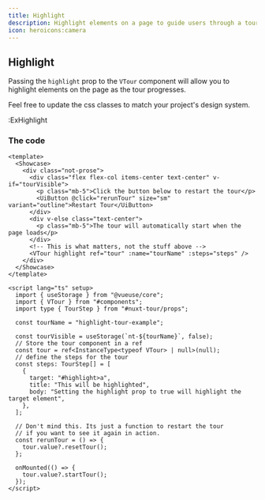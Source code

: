 ```yaml
---
title: Highlight
description: Highlight elements on a page to guide users through a tour.
icon: heroicons:camera
---
```


## Highlight

Passing the `highlight` prop to the `VTour` component will allow you to highlight elements on the page as the tour progresses.

Feel free to update the css classes to match your project's design system.

:ExHighlight

### The code

```vue
<template>
  <Showcase>
    <div class="not-prose">
      <div class="flex flex-col items-center text-center" v-if="tourVisible">
        <p class="mb-5">Click the button below to restart the tour</p>
        <UiButton @click="rerunTour" size="sm" variant="outline">Restart Tour</UiButton>
      </div>
      <div v-else class="text-center">
        <p class="mb-5">The tour will automatically start when the page loads</p>
      </div>
      <!-- This is what matters, not the stuff above -->
      <VTour highlight ref="tour" :name="tourName" :steps="steps" />
    </div>
  </Showcase>
</template>

<script lang="ts" setup>
  import { useStorage } from "@vueuse/core";
  import { VTour } from "#components";
  import type { TourStep } from "#nuxt-tour/props";

  const tourName = "highlight-tour-example";

  const tourVisible = useStorage(`nt-${tourName}`, false);
  // Store the tour component in a ref
  const tour = ref<InstanceType<typeof VTour> | null>(null);
  // define the steps for the tour
  const steps: TourStep[] = [
    {
      target: "#highlight>a",
      title: "This will be highlighted",
      body: "Setting the highlight prop to true will highlight the target element",
    },
  ];

  // Don't mind this. Its just a function to restart the tour
  // if you want to see it again in action.
  const rerunTour = () => {
    tour.value?.resetTour();
  };

  onMounted(() => {
    tour.value?.startTour();
  });
</script>
```
